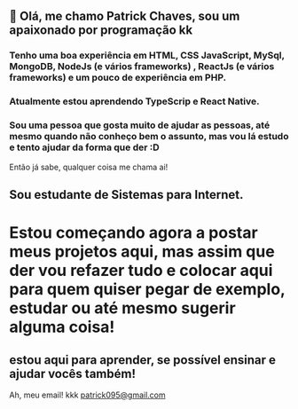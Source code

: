 ## 👋 Olá, me chamo Patrick Chaves, sou um apaixonado por programação kk

### Tenho uma boa experiência em HTML, CSS JavaScript, MySql, MongoDB, NodeJs (e vários frameworks) , ReactJs (e vários frameworks) e um pouco de experiência em PHP.

### Atualmente estou aprendendo TypeScrip e React Native.

### Sou uma pessoa que gosta muito de ajudar as pessoas, até mesmo quando não conheço bem o assunto, mas vou lá estudo e tento ajudar da forma que der :D
Então já sabe, qualquer coisa me chama ai!

## Sou estudante de Sistemas para Internet.

# Estou começando agora a postar meus projetos aqui, mas assim que der vou refazer tudo e colocar aqui para quem quiser pegar de exemplo, estudar ou até mesmo sugerir alguma coisa!

## estou aqui para aprender, se possível ensinar e ajudar vocês também!
Ah, meu email! kkk
[patrick095@gmail.com](mailto:patrick095@gmail.com)
